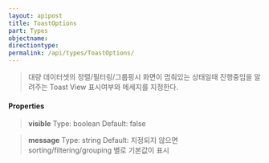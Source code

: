 ```yaml
---
layout: apipost
title: ToastOptions
part: Types
objectname: 
directiontype: 
permalink: /api/types/ToastOptions/
---
```



> 대량 데이터셋의 정렬/필터링/그룹핑시 화면이 멈춰있는 상태일때 진행중임을 알려주는 Toast View 표시여부와 메세지를 지정한다.


#### Properties

> **visible**
> Type: boolean
> Default: false
>

> **message**
> Type: string
> Default: 지정되지 않으면 sorting/filtering/grouping 별로 기본값이 표시
